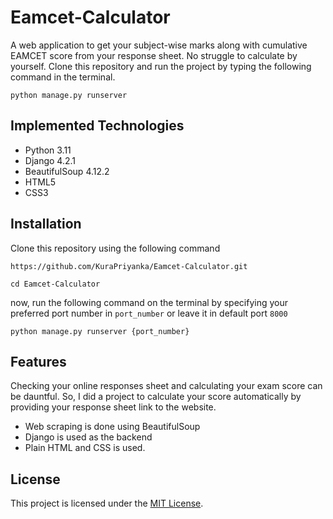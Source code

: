 # Eamcet-Calculator

A web application to get your subject-wise marks along with cumulative EAMCET score from your response sheet. No struggle to calculate by yourself. Clone this repository and run the project by typing the following command in the terminal.

```
python manage.py runserver
```

## Implemented Technologies

- Python 3.11
- Django 4.2.1
- BeautifulSoup 4.12.2
- HTML5
- CSS3

## Installation

Clone this repository using the following command

```
https://github.com/KuraPriyanka/Eamcet-Calculator.git
```
```
cd Eamcet-Calculator
```

now, run the following command on the terminal by specifying your preferred port number in `port_number` or leave it in default port `8000`

```
python manage.py runserver {port_number}
```

## Features

Checking your online responses sheet and calculating your exam score can be dauntful. So, I did a project to calculate your score automatically by providing your response sheet link to the website.

- Web scraping is done using BeautifulSoup
- Django is used as the backend
- Plain HTML and CSS is used.

## License

This project is licensed under the [MIT License](LICENSE).


